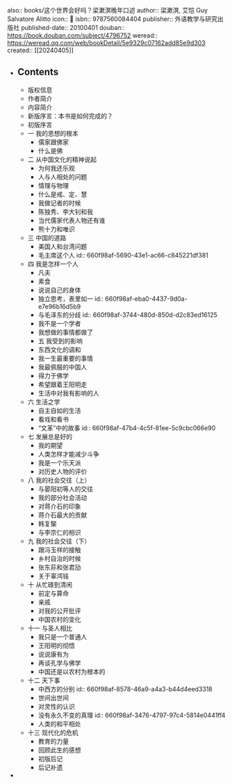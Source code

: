 also:: books/这个世界会好吗？梁漱溟晚年口述
author:: 梁漱溟, 艾恺 Guy Salvatore Alitto
icon:: 📖
isbn:: 9787560084404
publisher:: 外语教学与研究出版社
published-date:: 20100401
douban:: https://book.douban.com/subject/4796752
weread:: https://weread.qq.com/web/bookDetail/5e9329c07162add85e9d303
created:: [[20240405]]
- ## Contents
  - 版权信息
  - 作者简介
  - 内容简介
  - 新版序言：本书是如何完成的？
  - 初版序言
  - 一 我的思想的根本
    - 儒家跟佛家
    - 什么是佛
  - 二 从中国文化的精神说起
    - 为何我还乐观
    - 人与人相处的问题
    - 情理与物理
    - 什么是戒、定、慧
    - 我做记者的时候
    - 陈独秀、李大钊和我
    - 当代儒家代表人物还有谁
    - 熊十力和唯识
  - 三 中国的道路
    - 美国人和台湾问题
    - 毛主席这个人
      id:: 660f98af-5690-43e1-ac66-c845221df381
  - 四 我是怎样一个人
    - 凡夫
    - 素食
    - 说说自己的身体
    - 独立思考，表里如一
      id:: 660f98af-eba0-4437-9d0a-e7e96b16d5b9
    - 与毛泽东的分歧
      id:: 660f98af-3744-480d-850d-d2c83ed16125
    - 我不是一个学者
    - 我想做的事情都做了
    - 五 我受到的影响
    - 东西文化的调和
    - 我一生最重要的事情
    - 我最佩服的中国人
    - 得力于佛学
    - 希望跟着王阳明走
    - 生活中对我有影响的人
  - 六 生活之学
    - 自主自如的生活
    - 看戏和看书
    - “文革”中的故事
      id:: 660f98af-47b4-4c5f-81ee-5c9cbc066e90
  - 七 发展总是好的
    - 我的期望
    - 人类怎样才能减少斗争
    - 我是一个乐天派
    - 对历史人物的评价
  - 八 我的社会交往（上）
    - 与晏阳初等人的交往
    - 我的部分社会活动
    - 对蒋介石的印象
    - 蒋介石最大的贡献
    - 韩复榘
    - 与李宗仁的相识
  - 九 我的社会交往（下）
    - 跟冯玉祥的接触
    - 乡村自治的时候
    - 张东荪和张君劢
    - 关于辜鸿铭
  - 十 从忙碌到清闲
    - 前定与算命
    - 亲戚
    - 对我的公开批评
    - 中国农村的变化
  - 十一 与圣人相比
    - 我只是一个普通人
    - 王阳明的彻悟
    - 说说康有为
    - 再谈孔学与佛学
    - 中国还是以农村为根本的
  - 十二 天下事
    - 中西方的分别
      id:: 660f98af-8578-46a9-a4a3-b44d4eed3318
    - 世间出世间
    - 对灵性的认识
    - 没有永久不变的真理
      id:: 660f98af-3476-4797-97c4-5814e0441ff4
    - 人类的和平相处
  - 十三 现代化的危机
    - 教育的力量
    - 回顾此生的感想
    - 初版后记
    - 后记补遗
-